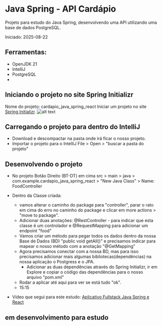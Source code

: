 # Java Spring - API Cardápio

Projeto para estudo do Java Spring, desenvolvendo uma API utilizando uma base de dados PostgreSQL.

Iniciado: 2025-08-22

## Ferramentas:

- OpenJDK 21
- IntelliJ
- PostgreSQL
- 


## Iniciando o projeto no site Spring Initializr
Nome do projeto: cardapio_java_spring_react
Iniciar um projeto no site [Spring Initializr](https://start.spring.io/).
![alt text](spring-initializr.png)


## Carregando o projeto para dentro do IntelliJ
- Download e descompactar na pasta onde irá ficar o nosso projeto.
- Importar o projeto para o IntelliJ File > Open > "buscar a pasta do projeto"

## Desenvolvendo o projeto
- No projeto Botão Direito (BT-DT) em cima src > main > java > com.example.cardapio_java_spring_react > "New Java Class" > Name: FoodController
- Dentro da Classe criada:
  - vamos alterar o caminho do package para "controller", parar o rato em cima do erro no caminho do package e clicar em more actions > "move to package".
  - Adicionar duas anotações: @RestController - para indicar que esta classe é um controlador e @RequestMapping para adicionar um endpoint "food"
  - Vamos criar um método para pegar todos os dados dentro da nossa Base de Dados (BD) "public void getAll()" e precisamos indicar para mapear o nosso método com a anotação "@GetMapping"
  - Agora precisamos conectar com a nossa BD, mas para isso precisamos adicionar mais algumas bibliotecas(dependências) na nossa aplicação o Postgress e o JPA.
    - Adicionar as duas dependências através do Spring Initializr, ir em Explore e copiar o código das dependências para o nosso arquivo "pom.xml"
  - Rodar a aplicar até aqui para ver se está tudo "ok".
  - 15:15

- Vídeo que segui para este estudo: [Aplicativo Fullstack Java Spring e React](https://www.youtube.com/watch?v=lUVureR5GqI)

## em desenvolvimento para estudo

